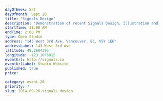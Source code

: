 ```yaml
---
dayOfWeek: Sat
dayOfMonth: Sept 20
title: "Signals Design"
description: "Demonstration of recent Signals Design, Illustration and Interactive projects. We will have copies of the Signals-designed Wayward Arts magazine issue to give away."
startTime: 11:00 AM
endTime: 2:00 PM
type: Open Studio
address: "143 West 3rd Ave, Vancouver, BC, V5Y 1E6"
addressLabel: 143 West 3rd Ave
latitude: 49.2684395
longitude: -123.1076815
eventUrl: http://signals.ca
eventUrlLabel: Studio Website
published: true
price: 

category: event-20
priority: 7
slug: 2014-09-20-signals_design
---
```

